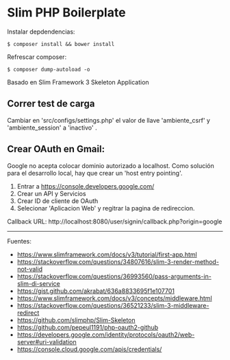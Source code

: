 # Slim PHP Boilerplate

Instalar depdendencias:

    $ composer install && bower install

Refrescar composer:

    $ composer dump-autoload -o

Basado en Slim Framework 3 Skeleton Application

## Correr test de carga

Cambiar en 'src/configs/settings.php' el valor de llave 'ambiente_csrf' y 'ambiente_session' a 'inactivo' .

## Crear OAuth en Gmail:

Google no acepta colocar dominio autorizado a localhost. Como solución para el desarrollo local, hay que crear un 'host entry pointing'.

1. Entrar a https://console.developers.google.com/
2. Crear un API y Servicios
3. Crear ID de cliente de OAuth
4. Selecionar 'Aplicacion Web' y regitrar la pagina de redireccion.

Callback URL: http://localhost:8080/user/signin/callback.php?origin=google

---

Fuentes:

+ https://www.slimframework.com/docs/v3/tutorial/first-app.html
+ https://stackoverflow.com/questions/34807616/slim-3-render-method-not-valid
+ https://stackoverflow.com/questions/36993560/pass-arguments-in-slim-di-service
+ https://gist.github.com/akrabat/636a8833695f1e107701
+ https://www.slimframework.com/docs/v3/concepts/middleware.html
+ https://stackoverflow.com/questions/36521233/slim-3-middleware-redirect
+ https://github.com/slimphp/Slim-Skeleton
+ https://github.com/pepeul1191/php-oauth2-github
+ https://developers.google.com/identity/protocols/oauth2/web-server#uri-validation
+ https://console.cloud.google.com/apis/credentials/
